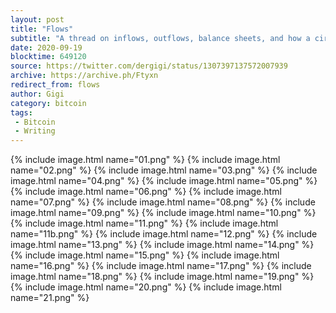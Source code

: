 ```yaml
---
layout: post
title: "Flows"
subtitle: "A thread on inflows, outflows, balance sheets, and how a circular orange future might resolve the points of contention in Bitcoin."
date: 2020-09-19
blocktime: 649120
source: https://twitter.com/dergigi/status/1307397137572007939
archive: https://archive.ph/Ftyxn
redirect_from: flows
author: Gigi
category: bitcoin
tags:
 - Bitcoin
 - Writing
---
```



{% include image.html name="01.png" %}
{% include image.html name="02.png" %}
{% include image.html name="03.png" %}
{% include image.html name="04.png" %}
{% include image.html name="05.png" %}
{% include image.html name="06.png" %}
{% include image.html name="07.png" %}
{% include image.html name="08.png" %}
{% include image.html name="09.png" %}
{% include image.html name="10.png" %}
{% include image.html name="11.png" %}
{% include image.html name="11b.png" %}
{% include image.html name="12.png" %}
{% include image.html name="13.png" %}
{% include image.html name="14.png" %}
{% include image.html name="15.png" %}
{% include image.html name="16.png" %}
{% include image.html name="17.png" %}
{% include image.html name="18.png" %}
{% include image.html name="19.png" %}
{% include image.html name="20.png" %}
{% include image.html name="21.png" %}
